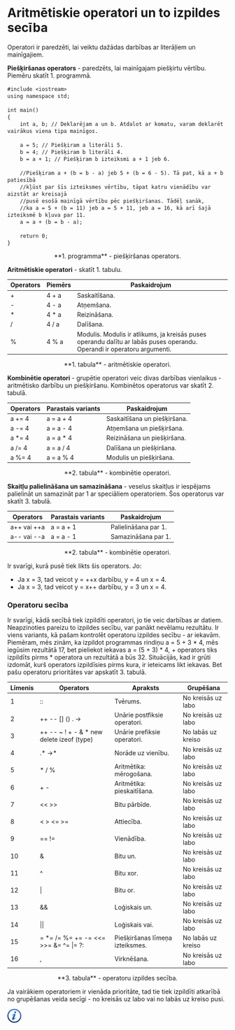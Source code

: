 # Aritmētiskie operatori un to izpildes secība

Operatori ir paredzēti, lai veiktu dažādas darbības ar literāļiem un mainīgajiem.

**Piešķiršanas operators** - paredzēts, lai mainīgajam piešķirtu vērtību. Piemēru skatīt 1. programmā.

```
#include <iostream>
using namespace std;

int main()
{
    int a, b; // Deklarējam a un b. Atdalot ar komatu, varam deklarēt vairākus viena tipa mainīgos.

    a = 5; // Piešķiram a literāli 5.
    b = 4; // Piešķiram b literāli 4.
    b = a + 1; // Piešķiram b izteiksmi a + 1 jeb 6.

    //Piešķiram a + (b = b - a) jeb 5 + (b = 6 - 5). Tā pat, kā a + b patiesībā 
    //kļūst par šīs izteiksmes vērtību, tāpat katru vienādību var aizstāt ar kreisajā 
    //pusē esošā mainīgā vērtību pēc piešķiršanas. Tādēļ sanāk, 
    //ka a = 5 + (b = 11) jeb a = 5 + 11, jeb a = 16, kā arī šajā izteiksmē b kļuva par 11.
    a = a + (b = b - a);

    return 0;
}
```

<center>
**1. programma** - piešķiršanas operators.
</center>

**Aritmētiskie operatori** - skatīt 1. tabulu.

Operators | Piemērs | Paskaidrojum
---|---|---
+ | 4 + a | Saskaitīšana.
- | 4 - a | Atņemšana.
* | 4 * a | Reizināšana.
/ | 4 / a | Dalīšana.
% | 4 % a | Modulis. Modulis ir atlikums, ja kreisās puses operandu dalītu ar labās puses operandu. Operandi ir operatoru argumenti.

<center>
**1. tabula** - aritmētiskie operatori.
</center>

**Kombinētie operatori** - grupētie operatori veic divas darbības vienlaikus - aritmētisko darbību un piešķiršanu. Kombinētos operatorus var skatīt 2. tabulā.

Operators | Parastais variants | Paskaidrojum
---|---|---
a += 4 | a = a + 4 | Saskaitīšana un piešķiršana.
a -= 4 | a = a - 4 | Atņemšana un piešķiršana.
a *= 4 | a = a * 4 | Reizināšana un piešķiršana.
a /= 4 | a = a / 4 | Dalīšana un piešķiršana.
a %= 4 | a = a % 4 | Modulis un piešķiršana.

<center>
**2. tabula** - kombinētie operatori.
</center>

**Skaitļu palielināšana un samazināšana** - veselus skaitļus ir iespējams palielināt un samazināt par 1 ar speciāliem operatoriem. Šos operatorus var skatīt 3. tabulā.

Operators | Parastais variants | Paskaidrojum
---|---|---
a++ vai ++a | a = a + 1 | Palielināšana par 1.
a-- vai --a | a = a - 1 | Samazināšana par 1.

<center>
**2. tabula** - kombinētie operatori.
</center>

Ir svarīgi, kurā pusē tiek likts šis operators. Jo:

- Ja x = 3, tad veicot y = ++x darbību, y = 4 un x = 4.
- Ja x = 3, tad veicot y = x++ darbību, y = 3 un x = 4.

### Operatoru secība

Ir svarīgi, kādā secībā tiek izpildīti operatori, jo tie veic darbības ar datiem. Neapzinoties pareizu to izpildes secību, var panākt nevēlamu rezultātu. Ir viens variants, kā pašam kontrolēt operatoru izpildes secību - ar iekavām. Piemēram, mēs zinām, ka izpildot programmas rindiņu a = 5 + 3 * 4, mēs iegūsim rezultātā 17, bet pieliekot iekavas a = (5 + 3) * 4, + operators tiks izpildīts pirms * operatora un rezultātā a būs 32. Situācijās, kad ir grūti izdomāt, kurš operators izpildīsies pirms kura, ir ieteicams likt iekavas. Bet pašu operatoru prioritātes var apskatīt 3. tabulā.

Līmenis | Operators | Apraksts | Grupēšana
---|---|---|---
1 | :: | Tvērums. | No kreisās uz labo
2 | ++ -- [] () . -> | Unārie postfiksie operatori. | No kreisās uz labo
3 | ++ -- ~ ! + - & * new delete izeof (type) | Unārie prefiksie operatori. | No labās uz kreiso
4 | .* ->* | Norāde uz vienību. | No kreisās uz labo
5 | * / % | Aritmētika: mērogošana. | No kreisās uz labo
6 | + - | Aritmētika: pieskaitīšana. | No kreisās uz labo
7 | << >> | Bitu pārbīde. | No kreisās uz labo
8 | < > <= >= | Attiecība. | No kreisās uz labo
9 | == != | Vienādība. | No kreisās uz labo
10 | & | Bitu un. | No kreisās uz labo
11 | ^ | Bitu xor. | No kreisās uz labo
12 | \| | Bitu or. | No kreisās uz labo
13 | && | Loģiskais un. | No kreisās uz labo
14 | \|\| | Loģiskais vai. | No kreisās uz labo
15 | = *= /= %= += -= <<= >>= &= ^= \|= ?: | Piešķiršanas līmeņa izteiksmes. | No labās uz kreiso
16 | , | Virknēšana. | No kreisās uz labo

<center>
**3. tabula** - operatoru izpildes secība.
</center>

Ja vairākiem operatoriem ir vienāda prioritāte, tad tie tiek izpildīti atkarībā no grupēšanas veida secīgi - no kreisās uz labo vai no labās uz kreiso pusi.

<a href="http://www.cplusplus.com/doc/tutorial/operators/" target="_blank">![Vairāk informācija](/media/theory/information.png)</a>